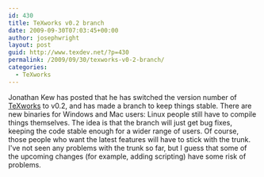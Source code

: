 ```yaml
---
id: 430
title: TeXworks v0.2 branch
date: 2009-09-30T07:03:45+00:00
author: josephwright
layout: post
guid: http://www.texdev.net/?p=430
permalink: /2009/09/30/texworks-v0-2-branch/
categories:
  - TeXworks
---
```

Jonathan Kew has posted that he has switched the version number of <a title="Lowering the entry barrier to the TeX world" href="http://www.texworks.org">TeXworks</a> to v0.2, and has made a branch to keep things stable. There are new binaries for Windows and Mac users: Linux people still have to compile things themselves. The idea is that the branch will just get bug fixes, keeping the code stable enough for a wider range of users. Of course, those people who want the latest features will have to stick with the trunk. I've not seen any problems with the trunk so far, but I guess that some of the upcoming changes (for example, adding scripting) have some risk of problems.
